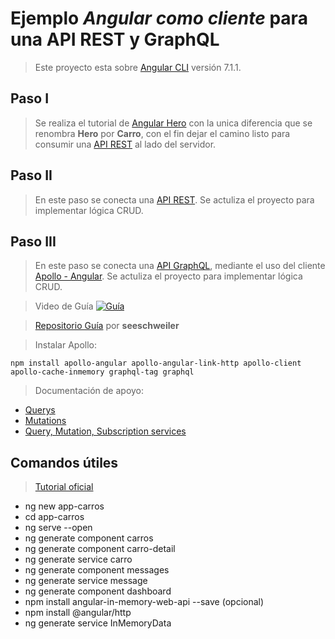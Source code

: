 # Ejemplo *Angular como cliente* para una API REST y GraphQL

> Este proyecto esta sobre [Angular CLI](https://github.com/angular/angular-cli) versión 7.1.1.

## Paso I

> Se realiza el tutorial de [Angular Hero](https://angular.io/tutorial) con la unica diferencia que se renombra **Hero** por **Carro**, con el fin dejar el camino listo para consumir una [API REST](https://github.com/gonzaloperezbarrios/DDD-NET-CORE) al lado del servidor.

## Paso II
> En este paso se conecta una [API REST](https://github.com/gonzaloperezbarrios/DDD-NET-CORE). Se actuliza el proyecto para implementar lógica CRUD.

## Paso III
> En este paso se conecta una [API GraphQL](https://github.com/gonzaloperezbarrios/DDD-NET-CORE), mediante el uso del cliente [Apollo - Angular](https://www.apollographql.com/docs/angular/). Se actuliza el proyecto para implementar lógica CRUD.

> Video de Guía
[![Guía](https://img.youtube.com/vi/dp_64aX_6jI/0.jpg)](https://www.youtube.com/watch?v=dp_64aX_6jI "Guía")

> [Repositorio Guía](https://github.com/seeschweiler/apollo-client-angular) por **seeschweiler**

> Instalar Apollo: 

    npm install apollo-angular apollo-angular-link-http apollo-client apollo-cache-inmemory graphql-tag graphql

> Documentación de apoyo:

- [Querys](https://www.apollographql.com/docs/angular/basics/queries.html)
- [Mutations](https://www.apollographql.com/docs/angular/basics/mutations.html)
- [Query, Mutation, Subscription services](https://www.apollographql.com/docs/angular/basics/services.html)





## Comandos útiles 
> [Tutorial oficial](https://angular.io/tutorial/toh-pt0)
- ng new app-carros
- cd app-carros
- ng serve --open
- ng generate component carros
- ng generate component carro-detail
- ng generate service carro
- ng generate component messages
- ng generate service message
- ng generate component dashboard
- npm install angular-in-memory-web-api --save (opcional)
- npm install @angular/http
- ng generate service InMemoryData